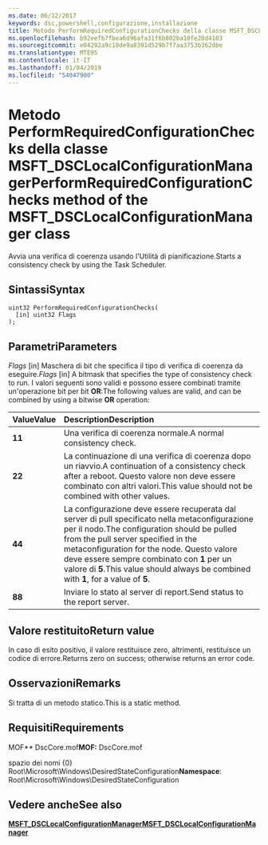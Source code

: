 ```yaml
---
ms.date: 06/12/2017
keywords: dsc,powershell,configurazione,installazione
title: Metodo PerformRequiredConfigurationChecks della classe MSFT_DSCLocalConfigurationManager
ms.openlocfilehash: b92eefb7fbea6d96afa31f6b802ba10fe20d4103
ms.sourcegitcommit: e04292a9c10de9a8391d529b7f7aa3753b362dbe
ms.translationtype: MTE95
ms.contentlocale: it-IT
ms.lasthandoff: 01/04/2019
ms.locfileid: "54047900"
---
```

# <a name="performrequiredconfigurationchecks-method-of-the-msftdsclocalconfigurationmanager-class"></a><span data-ttu-id="6b867-103">Metodo PerformRequiredConfigurationChecks della classe MSFT_DSCLocalConfigurationManager</span><span class="sxs-lookup"><span data-stu-id="6b867-103">PerformRequiredConfigurationChecks method of the MSFT_DSCLocalConfigurationManager class</span></span>

<span data-ttu-id="6b867-104">Avvia una verifica di coerenza usando l'Utilità di pianificazione.</span><span class="sxs-lookup"><span data-stu-id="6b867-104">Starts a consistency check by using the Task Scheduler.</span></span>

## <a name="syntax"></a><span data-ttu-id="6b867-105">Sintassi</span><span class="sxs-lookup"><span data-stu-id="6b867-105">Syntax</span></span>

```mof
uint32 PerformRequiredConfigurationChecks(
  [in] uint32 Flags
);
```

## <a name="parameters"></a><span data-ttu-id="6b867-106">Parametri</span><span class="sxs-lookup"><span data-stu-id="6b867-106">Parameters</span></span>

<span data-ttu-id="6b867-107">*Flags* \[in\] Maschera di bit che specifica il tipo di verifica di coerenza da eseguire.</span><span class="sxs-lookup"><span data-stu-id="6b867-107">*Flags* \[in\] A bitmask that specifies the type of consistency check to run.</span></span> <span data-ttu-id="6b867-108">I valori seguenti sono validi e possono essere combinati tramite un'operazione bit per bit **OR**:</span><span class="sxs-lookup"><span data-stu-id="6b867-108">The following values are valid, and can be combined by using a bitwise **OR** operation:</span></span>

|<span data-ttu-id="6b867-109">Value</span><span class="sxs-lookup"><span data-stu-id="6b867-109">Value</span></span> |<span data-ttu-id="6b867-110">Description</span><span class="sxs-lookup"><span data-stu-id="6b867-110">Description</span></span> |
|:--- |:---|
|<span data-ttu-id="6b867-111">**1**</span><span class="sxs-lookup"><span data-stu-id="6b867-111">**1**</span></span> | <span data-ttu-id="6b867-112">Una verifica di coerenza normale.</span><span class="sxs-lookup"><span data-stu-id="6b867-112">A normal consistency check.</span></span> |
|<span data-ttu-id="6b867-113">**2**</span><span class="sxs-lookup"><span data-stu-id="6b867-113">**2**</span></span> | <span data-ttu-id="6b867-114">La continuazione di una verifica di coerenza dopo un riavvio.</span><span class="sxs-lookup"><span data-stu-id="6b867-114">A continuation of a consistency check after a reboot.</span></span> <span data-ttu-id="6b867-115">Questo valore non deve essere combinato con altri valori.</span><span class="sxs-lookup"><span data-stu-id="6b867-115">This value should not be combined with other values.</span></span> |
|<span data-ttu-id="6b867-116">**4**</span><span class="sxs-lookup"><span data-stu-id="6b867-116">**4**</span></span> | <span data-ttu-id="6b867-117">La configurazione deve essere recuperata dal server di pull specificato nella metaconfigurazione per il nodo.</span><span class="sxs-lookup"><span data-stu-id="6b867-117">The configuration should be pulled from the pull server specified in the metaconfiguration for the node.</span></span> <span data-ttu-id="6b867-118">Questo valore deve essere sempre combinato con **1** per un valore di **5**.</span><span class="sxs-lookup"><span data-stu-id="6b867-118">This value should always be combined with **1**, for a value of **5**.</span></span> |
|<span data-ttu-id="6b867-119">**8**</span><span class="sxs-lookup"><span data-stu-id="6b867-119">**8**</span></span> | <span data-ttu-id="6b867-120">Inviare lo stato al server di report.</span><span class="sxs-lookup"><span data-stu-id="6b867-120">Send status to the report server.</span></span> |

## <a name="return-value"></a><span data-ttu-id="6b867-121">Valore restituito</span><span class="sxs-lookup"><span data-stu-id="6b867-121">Return value</span></span>

<span data-ttu-id="6b867-122">In caso di esito positivo, il valore restituisce zero, altrimenti, restituisce un codice di errore.</span><span class="sxs-lookup"><span data-stu-id="6b867-122">Returns zero on success; otherwise returns an error code.</span></span>

## <a name="remarks"></a><span data-ttu-id="6b867-123">Osservazioni</span><span class="sxs-lookup"><span data-stu-id="6b867-123">Remarks</span></span>

<span data-ttu-id="6b867-124">Si tratta di un metodo statico.</span><span class="sxs-lookup"><span data-stu-id="6b867-124">This is a static method.</span></span>

## <a name="requirements"></a><span data-ttu-id="6b867-125">Requisiti</span><span class="sxs-lookup"><span data-stu-id="6b867-125">Requirements</span></span>

<span data-ttu-id="6b867-126">MOF\*\* DscCore.mof</span><span class="sxs-lookup"><span data-stu-id="6b867-126">**MOF:** DscCore.mof</span></span>

<span data-ttu-id="6b867-127">spazio dei nomi {0} Root\Microsoft\Windows\DesiredStateConfiguration</span><span class="sxs-lookup"><span data-stu-id="6b867-127">**Namespace**: Root\Microsoft\Windows\DesiredStateConfiguration</span></span>

## <a name="see-also"></a><span data-ttu-id="6b867-128">Vedere anche</span><span class="sxs-lookup"><span data-stu-id="6b867-128">See also</span></span>

[<span data-ttu-id="6b867-129">**MSFT_DSCLocalConfigurationManager**</span><span class="sxs-lookup"><span data-stu-id="6b867-129">**MSFT_DSCLocalConfigurationManager**</span></span>](msft-dsclocalconfigurationmanager.md)